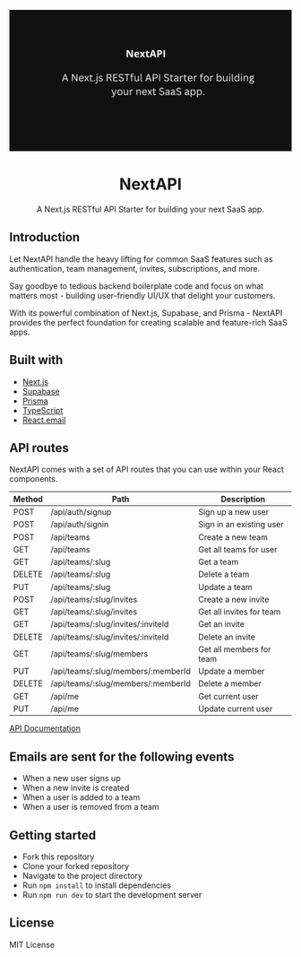 ![NextAPI cover](./nextapi.png)

<div align="center">
  <h1><strong>NextAPI</strong></h1>
</div>
<div align="center">
  A Next.js RESTful API Starter for building your next SaaS app.
</div>

## Introduction

Let NextAPI handle the heavy lifting for common SaaS features such as authentication, team management, invites, subscriptions, and more.

Say goodbye to tedious backend boilerplate code and focus on what matters most - building user-friendly UI/UX that delight your customers.

With its powerful combination of Next.js, Supabase, and Prisma - NextAPI provides the perfect foundation for creating scalable and feature-rich SaaS apps.

## Built with

- [Next.js](https://nextjs.org/)
- [Supabase](https://supabase.io/)
- [Prisma](https://www.prisma.io/)
- [TypeScript](https://www.typescriptlang.org/)
- [React.email](https://react.email/)

## API routes

NextAPI comes with a set of API routes that you can use within your React components.

| Method | Path                               | Description              |
| ------ | ---------------------------------- | ------------------------ |
| POST   | /api/auth/signup                   | Sign up a new user       |
| POST   | /api/auth/signin                   | Sign in an existing user |
| POST   | /api/teams                         | Create a new team        |
| GET    | /api/teams                         | Get all teams for user   |
| GET    | /api/teams/:slug                   | Get a team               |
| DELETE | /api/teams/:slug                   | Delete a team            |
| PUT    | /api/teams/:slug                   | Update a team            |
| POST   | /api/teams/:slug/invites           | Create a new invite      |
| GET    | /api/teams/:slug/invites           | Get all invites for team |
| GET    | /api/teams/:slug/invites/:inviteId | Get an invite            |
| DELETE | /api/teams/:slug/invites/:inviteId | Delete an invite         |
| GET    | /api/teams/:slug/members           | Get all members for team |
| PUT    | /api/teams/:slug/members/:memberId | Update a member          |
| DELETE | /api/teams/:slug/members/:memberId | Delete a member          |
| GET    | /api/me                            | Get current user         |
| PUT    | /api/me                            | Update current user      |

[API Documentation](https://documenter.getpostman.com/view/13376907/2s8ZDYWgZ1)

## Emails are sent for the following events

- When a new user signs up
- When a new invite is created
- When a user is added to a team
- When a user is removed from a team

## Getting started

- Fork this repository
- Clone your forked repository
- Navigate to the project directory
- Run `npm install` to install dependencies
- Run `npm run dev` to start the development server

## License

MIT License
